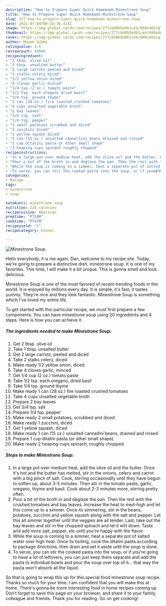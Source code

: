 ```yaml
---
description: "How to Prepare Super Quick Homemade Minestrone Soup"
title: "How to Prepare Super Quick Homemade Minestrone Soup"
slug: 127-how-to-prepare-super-quick-homemade-minestrone-soup
date: 2021-07-04T08:16:36.414Z
image: https://img-global.cpcdn.com/recipes/277cbd0b9a9b1ce4/680x482cq70/minestrone-soup-recipe-main-photo.jpg
thumbnail: https://img-global.cpcdn.com/recipes/277cbd0b9a9b1ce4/680x482cq70/minestrone-soup-recipe-main-photo.jpg
cover: https://img-global.cpcdn.com/recipes/277cbd0b9a9b1ce4/680x482cq70/minestrone-soup-recipe-main-photo.jpg
author: Mayme Gibbs
ratingvalue: 4.5
reviewcount: 48048
recipeingredient:
- "2 tbsp. olive oil"
- "1 tbsp. unsalted butter"
- "2 large carrots peeled and diced"
- "2 stalks celery diced"
- "1/2 yellow onion diced"
- "4 cloves garlic minced"
- "1/4 cup (2 oz.) tomato paste"
- "1/2 tsp. each oregano dried basil"
- "1/4 tsp. ground thyme"
- "1 can (28 oz.) fire roasted crushed tomatoes"
- "4 cups unsalted vegetable broth"
- "2 bay leaves"
- "3/4 tsp. salt"
- "1/4 tsp. pepper"
- "2 small potatoes scrubbed and diced"
- "1 zucchini diced"
- "1 yellow squash diced"
- "1 can (15 oz.) unsalted cannellini beans drained and rinsed"
- "1 cup ditalini pasta or other small shape"
- "2 heaping cups spinach roughly chopped"
recipeinstructions:
- "In a large pot over medium heat, add the olive oil and the butter. Once it&#39;s hot and the butter has melted, stir in the onions, celery and carrot with a big pinch of salt. Cook, stirring occasionally until they have begun to soften up, about 3-5 minutes. Then stir in the tomato paste, garlic, oregano, thyme and basil. Cook about 2-3 minutes more, stirring pretty often."
- "Pour a bit of the broth in and deglaze the pan. Then the rest with the crushed tomatoes and bay leaves. Increase the heat to med-high and let this come up to a simmer. Once its simmering, stir in the beans, potatoes, zucchini and yellow squash along with the salt and pepper. Let this all simmer together until the veggies are all tender. Last, take out the bay leaves and stir in the chopped spinach and let it wilt down. Taste and add more salt, pepper, etc until you&#39;re happy with the flavor."
- "While the soup is coming to a simmer, heat a separate pot of salted water over high heat. Once its boiling, cook the ditalini pasta according to package directions, then drain and set it aside until the soup is done."
- "To serve, you can stir the cooked pasta into the soup, or if you&#39;re going to have a lot of leftovers, you can just keep them separate and add the pasta to individual bowls and pour the soup over top of it... that way the pasta won&#39;t absorb all the liquid."
categories:
- Recipe
tags:
- minestrone
- soup

katakunci: minestrone soup 
nutrition: 224 calories
recipecuisine: American
preptime: "PT24M"
cooktime: "PT47M"
recipeyield: "1"
recipecategory: Dinner

---
```



![Minestrone Soup](https://img-global.cpcdn.com/recipes/277cbd0b9a9b1ce4/680x482cq70/minestrone-soup-recipe-main-photo.jpg)

Hello everybody, it is me again, Dan, welcome to my recipe site. Today, we're going to prepare a distinctive dish, minestrone soup. It is one of my favorites. This time, I will make it a bit unique. This is gonna smell and look delicious.

Minestrone Soup is one of the most favored of recent trending foods in the world. It is enjoyed by millions every day. It is simple, it's fast, it tastes yummy. They're nice and they look fantastic. Minestrone Soup is something which I've loved my entire life.




To get started with this particular recipe, we must first prepare a few components. You can have minestrone soup using 20 ingredients and 4 steps. Here is how you can achieve it.

<!--inarticleads1-->

##### The ingredients needed to make Minestrone Soup:

1. Get 2 tbsp. olive oil
1. Take 1 tbsp. unsalted butter
1. Get 2 large carrots, peeled and diced
1. Take 2 stalks celery, diced
1. Make ready 1/2 yellow onion, diced
1. Take 4 cloves garlic, minced
1. Get 1/4 cup (2 oz.) tomato paste
1. Take 1/2 tsp. each oregano, dried basil
1. Take 1/4 tsp. ground thyme
1. Make ready 1 can (28 oz.) fire roasted crushed tomatoes
1. Take 4 cups unsalted vegetable broth
1. Prepare 2 bay leaves
1. Get 3/4 tsp. salt
1. Prepare 1/4 tsp. pepper
1. Make ready 2 small potatoes, scrubbed and diced
1. Make ready 1 zucchini, diced
1. Get 1 yellow squash, diced
1. Make ready 1 can (15 oz.) unsalted cannellini beans, drained and rinsed
1. Prepare 1 cup ditalini pasta (or other small shape)
1. Make ready 2 heaping cups spinach, roughly chopped




<!--inarticleads2-->

##### Steps to make Minestrone Soup:

1. In a large pot over medium heat, add the olive oil and the butter. Once it&#39;s hot and the butter has melted, stir in the onions, celery and carrot with a big pinch of salt. Cook, stirring occasionally until they have begun to soften up, about 3-5 minutes. Then stir in the tomato paste, garlic, oregano, thyme and basil. Cook about 2-3 minutes more, stirring pretty often.
1. Pour a bit of the broth in and deglaze the pan. Then the rest with the crushed tomatoes and bay leaves. Increase the heat to med-high and let this come up to a simmer. Once its simmering, stir in the beans, potatoes, zucchini and yellow squash along with the salt and pepper. Let this all simmer together until the veggies are all tender. Last, take out the bay leaves and stir in the chopped spinach and let it wilt down. Taste and add more salt, pepper, etc until you&#39;re happy with the flavor.
1. While the soup is coming to a simmer, heat a separate pot of salted water over high heat. Once its boiling, cook the ditalini pasta according to package directions, then drain and set it aside until the soup is done.
1. To serve, you can stir the cooked pasta into the soup, or if you&#39;re going to have a lot of leftovers, you can just keep them separate and add the pasta to individual bowls and pour the soup over top of it... that way the pasta won&#39;t absorb all the liquid.




So that is going to wrap this up for this special food minestrone soup recipe. Thanks so much for your time. I am confident that you will make this at home. There's gonna be more interesting food in home recipes coming up. Don't forget to save this page on your browser, and share it to your family, colleague and friends. Thank you for reading. Go on get cooking!
